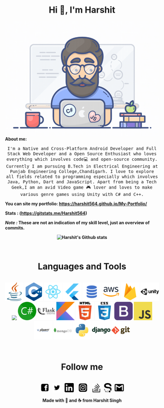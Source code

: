 <h1 align="center">Hi 👋, I'm Harshit</h1>

<img align="right" alt="GIF" src="https://github.com/Harshit564/Harshit564/blob/master/images/dev.gif" />

**About me:**

<p align="center">
  <samp>
  I'm a Native and Cross-Platform Android Developer and Full Stack Web Developer and a Open Source Enthusiast who loves everything which involves code💻 and open-source community. Currently I am pursuing B.Tech in Electrical Engineering at Punjab Engineering College,Chandigarh. I love to explore all fields related to programming especially which involves Java, Python, Dart and JavaScript. Apart from being a Tech Geek,I am an avid Video game 🎮 lover and loves to make various genre games using Unity with C# and C++.
  </samp>
</p>

<b>You can site my portfolio:<b> https://harshit564.github.io/My-Portfolio/
  
**Stats :**  (https://gitstats.me/Harshit564)
<br>

<i> Note :</i>  These are not an indication of my skill level, just an overview of commits.

<p align="center">
<img src="https://github-readme-stats.vercel.app/api?username=Harshit564&show_icons=true&border=true&title_color=79ff97&icon_color=79ff97&text_color=efefef&bg_color=24292e" alt="Harshit's Github stats">
</p><br>
<h1 align="center">Languages and Tools</h1>
<p align="center">
<br>
<code><img height="60" src="https://raw.githubusercontent.com/github/explore/80688e429a7d4ef2fca1e82350fe8e3517d3494d/topics/java/java.png"></code>
<code><img height="60" src="https://raw.githubusercontent.com/github/explore/80688e429a7d4ef2fca1e82350fe8e3517d3494d/topics/cpp/cpp.png"></code>
<code><img height="60" src="https://raw.githubusercontent.com/github/explore/80688e429a7d4ef2fca1e82350fe8e3517d3494d/topics/react/react.png"></code>
<code><img height="60" src="https://raw.githubusercontent.com/github/explore/80688e429a7d4ef2fca1e82350fe8e3517d3494d/topics/flutter/flutter.png"></code>
<code><img height="60" src="https://raw.githubusercontent.com/github/explore/80688e429a7d4ef2fca1e82350fe8e3517d3494d/topics/sql/sql.png"></code>
<code><img height="60" src="https://raw.githubusercontent.com/github/explore/80688e429a7d4ef2fca1e82350fe8e3517d3494d/topics/aws/aws.png"></code>
<code><img height="60" src="https://raw.githubusercontent.com/github/explore/80688e429a7d4ef2fca1e82350fe8e3517d3494d/topics/firebase/firebase.png"></code>
<code><img height="60" src="https://raw.githubusercontent.com/github/explore/80688e429a7d4ef2fca1e82350fe8e3517d3494d/topics/unity/unity.png"></code>
<code><img height="60" src="https://avatars3.githubusercontent.com/u/4542585?s=200&v=4"></code>
<code><img height="60" src="https://raw.githubusercontent.com/github/explore/80688e429a7d4ef2fca1e82350fe8e3517d3494d/topics/csharp/csharp.png"></code>
<code><img height="60" src="https://raw.githubusercontent.com/github/explore/80688e429a7d4ef2fca1e82350fe8e3517d3494d/topics/flask/flask.png"></code>
<code><img height="60" src="https://raw.githubusercontent.com/github/explore/80688e429a7d4ef2fca1e82350fe8e3517d3494d/topics/kotlin/kotlin.png"></code>
<code><img height="60" src="https://raw.githubusercontent.com/github/explore/80688e429a7d4ef2fca1e82350fe8e3517d3494d/topics/html/html.png"></code>
<code><img height="60" src="https://raw.githubusercontent.com/github/explore/80688e429a7d4ef2fca1e82350fe8e3517d3494d/topics/css/css.png"></code>
<code><img height="60" src="https://raw.githubusercontent.com/github/explore/80688e429a7d4ef2fca1e82350fe8e3517d3494d/topics/bootstrap/bootstrap.png"></code>
<code><img height="60" src="https://raw.githubusercontent.com/github/explore/80688e429a7d4ef2fca1e82350fe8e3517d3494d/topics/javascript/javascript.png"></code>
<code><img height="60" src="https://raw.githubusercontent.com/github/explore/80688e429a7d4ef2fca1e82350fe8e3517d3494d/topics/jquery/jquery.png"></code> 
<code><img height="60" src="https://raw.githubusercontent.com/github/explore/80688e429a7d4ef2fca1e82350fe8e3517d3494d/topics/mongodb/mongodb.png"></code>
<code><img height="60" src="https://raw.githubusercontent.com/github/explore/80688e429a7d4ef2fca1e82350fe8e3517d3494d/topics/python/python.png"></code>
<code><img height="60" src="https://raw.githubusercontent.com/github/explore/80688e429a7d4ef2fca1e82350fe8e3517d3494d/topics/django/django.png"></code>
<code><img height="60" src="https://raw.githubusercontent.com/github/explore/80688e429a7d4ef2fca1e82350fe8e3517d3494d/topics/git/git.png"></code>
</p><br>
<h1 align="center">Follow me </h1>
<p align="center">
<br>
<a href="https://www.facebook.com/HarshitSingh.pec"><img height="30" src="https://github.com/Harshit564/Harshit564/blob/master/images/facebook1.png"></a>&nbsp;&nbsp;
<a href="https://twitter.com/harshit_singh58"><img height="30" src="https://github.com/Harshit564/Harshit564/blob/master/images/twitter.png"></a>&nbsp;&nbsp;
<a href="https://www.linkedin.com/in/harshit-singh-lko/"><img height="30" src="https://github.com/Harshit564/Harshit564/blob/master/images/linkedin.png"></a>&nbsp;&nbsp;
<a href="https://www.instagram.com/masky814/"><img height="30" src="https://github.com/Harshit564/Harshit564/blob/master/images/instagram.png"></a>&nbsp;&nbsp;
<a href="https://stackoverflow.com/users/10472273/harshit-singh"><img height="30" src="https://github.com/Harshit564/Harshit564/blob/master/images/stackoverflow.png"></a>&nbsp;&nbsp;
<a href="https://sourcerer.io/harshit564"><img height="30" src="https://github.com/Harshit564/Harshit564/blob/master/images/sourcerer.png"></a>&nbsp;&nbsp;
<a href="mailto:harshitsingh15967@gmail.com?subject=Feedaback%20Support"><img height="30" src="https://github.com/Harshit564/Harshit564/blob/master/images/gmail.png"></a>

<p align="center">
Made with 💖 and ☕ from Harshit Singh</p>
